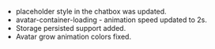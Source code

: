 - placeholder style in the chatbox was updated.
- avatar-container-loading - animation speed updated to 2s.
- Storage persisted support added.
- Avatar grow animation colors fixed.
